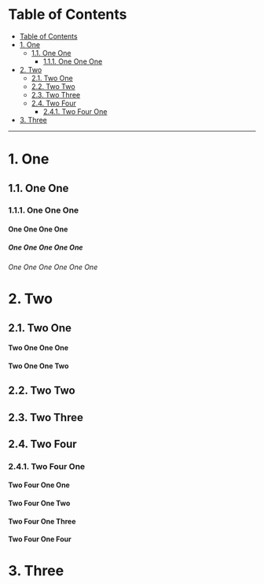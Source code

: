 <!-- !numberedheadings (skip=1) -->

# Table of Contents

<!-- !toc -->

* [Table of Contents](#table-of-contents)
* [1\. One](#1-one)
  * [1.1\. One One](#1-1-one-one)
    * [1.1.1\. One One One](#1-1-1-one-one-one)
* [2\. Two](#2-two)
  * [2.1\. Two One](#2-1-two-one)
  * [2.2\. Two Two](#2-2-two-two)
  * [2.3\. Two Three](#2-3-two-three)
  * [2.4\. Two Four](#2-4-two-four)
    * [2.4.1\. Two Four One](#2-4-1-two-four-one)
* [3\. Three](#3-three)

<!-- toc! -->

----

# 1\. One

## 1.1\. One One

### 1.1.1\. One One One

#### One One One One

##### One One One One One

###### One One One One One One

# 2\. Two

## 2.1\. Two One

#### Two One One One

#### Two One One Two

## 2.2\. Two Two

## 2.3\. Two Three

## 2.4\. Two Four

### 2.4.1\. Two Four One

#### Two Four One One

#### Two Four One Two

#### Two Four One Three

#### Two Four One Four

# 3\. Three

